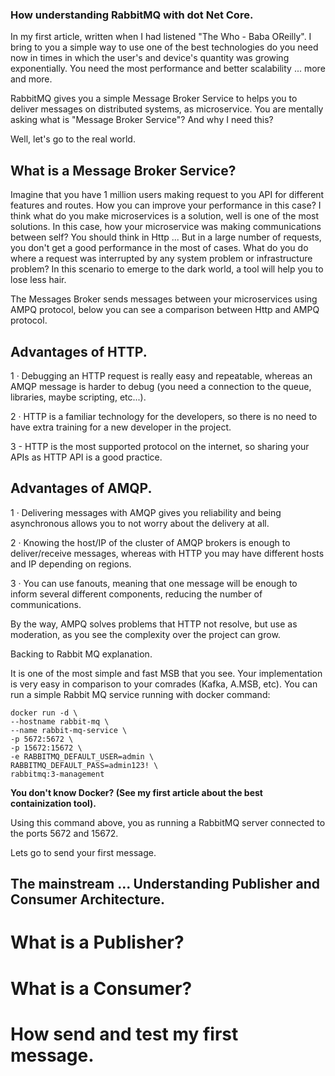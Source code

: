 ### How understanding RabbitMQ with dot Net Core.

In my first article, written when I had listened  "The Who - Baba OReilly".  I bring to you a simple way to use one of the best technologies do you need now in times in which the user's and device's quantity was growing exponentially. You need the most performance and better scalability ... more and more. 

RabbitMQ gives you a simple Message Broker Service to helps you to deliver messages on distributed systems, as microservice. You are mentally asking what is "Message Broker Service"? And why I need this? 

Well, let's go to the real world.

## What is a Message Broker Service?

Imagine that you have 1 million users making request to you API for different features and routes.  How you can improve your performance in this case? I think what do you make microservices is a solution, well is one of the most solutions. In this case, how your microservice was making communications between self? You should think in Http ... But in a large number of requests, you don't get a good performance in the most of cases. What do you do where a request was interrupted by any system problem or infrastructure problem? In this scenario to emerge to the dark world, a tool will help you to lose less hair. 

The Messages Broker sends messages between your microservices using AMPQ protocol, below you can see a comparison between Http and AMPQ protocol. 

## Advantages of HTTP.

1 · Debugging an HTTP request is really easy and repeatable, whereas an AMQP message is harder to debug (you need a connection to the queue, libraries, maybe scripting, etc...).

2 · HTTP is a familiar technology for the developers, so there is no need to have extra training for a new developer in the project.

3 - HTTP is the most supported protocol on the internet, so sharing your APIs as HTTP API is a good practice.

## Advantages of AMQP.

1 · Delivering messages with AMQP gives you reliability and being asynchronous allows you to not worry about the delivery at all.

2 · Knowing the host/IP of the cluster of AMQP brokers is enough to deliver/receive messages, whereas with HTTP you may have different hosts and IP depending on regions.

3 · You can use fanouts, meaning that one message will be enough to inform several different components, reducing the number of communications.

By the way, AMPQ solves problems that HTTP not resolve, but use as moderation, as you see the complexity over the project can grow.

Backing to Rabbit MQ explanation.

It is one of the most simple and fast MSB that you see. Your implementation is very easy in comparison to your comrades (Kafka, A.MSB, etc). You can run a simple Rabbit MQ service running with docker command:

```
docker run -d \
--hostname rabbit-mq \
--name rabbit-mq-service \
-p 5672:5672 \
-p 15672:15672 \ 
-e RABBITMQ_DEFAULT_USER=admin \
RABBITMQ_DEFAULT_PASS=admin123! \
rabbitmq:3-management

```

<b>
  You don't know Docker? (See my first article about the best containization tool).
</b>

Using this command above, you as running a RabbitMQ server connected to the ports  5672 and 15672.

Lets go to send your first message.

## The mainstream ... Understanding Publisher and Consumer Architecture. 

# What is a Publisher?

# What is a Consumer?

# How send and test my first message.
